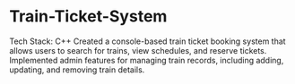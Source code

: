 # Train-Ticket-System
Tech Stack: C++ Created a console-based train ticket booking system that allows users to search for trains, view schedules, and reserve tickets. Implemented admin features for managing train records, including adding, updating, and removing train details.

